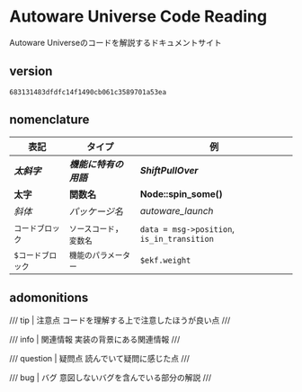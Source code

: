 # Autoware Universe Code Reading

Autoware Universeのコードを解説するドキュメントサイト

## version

`683131483dfdfc14f1490cb061c3589701a53ea`

## nomenclature

| 表記              | タイプ                   | 例                                         |
| ----------------- | ------------------------ | ------------------------------------------ |
| **_太斜字_**      | **_機能に特有の用語_**   | **_ShiftPullOver_**                        |
| **太字**          | **関数名**               | **Node::spin_some()**                      |
| _斜体_            | _パッケージ名_           | _autoware_launch_                          |
| `コードブロック`  | `ソースコード`，`変数名` | `data = msg->position`, `is_in_transition` |
| `$コードブロック` | `機能のパラメーター`     | `$ekf.weight`                              |

## adomonitions

/// tip | 注意点
コードを理解する上で注意したほうが良い点
///

/// info | 関連情報
実装の背景にある関連情報
///

/// question | 疑問点
読んでいて疑問に感じた点
///

/// bug | バグ
意図しないバグを含んでいる部分の解説
///
